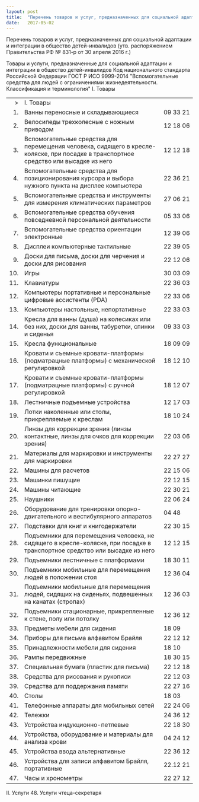 ```yaml
---
layout: post
title:  "Перечень товаров и услуг, предназначенных для социальной адаптации детей-инвалидов"
date:   2017-05-02
---
```

Перечень
товаров и услуг, предназначенных для социальной адаптации и интеграции в общество детей-инвалидов
(утв. распоряжением Правительства РФ № 831-р от 30 апреля 2016 г.)

Товары и услуги, предназначенные для социальной адаптации и интеграции в общество детей-инвалидов	Код национального стандарта Российской Федерации ГОСТ Р ИСО 9999-2014 "Вспомогательные средства для людей с ограничениями жизнедеятельности. Классификация и терминология"
I. Товары 

 |     |    |     |
 |----:|----|:----|
 | > | I. Товары ||
 | 1. | Ванны переносные и складывающиеся | 09&nbsp;33&nbsp;21 |
 | 2. | Велосипеды трехколесные с ножным приводом | 12&nbsp;18&nbsp;06 |
 | 3. | Вспомогательные средства для перемещения человека, сидящего в кресле-коляске, при посадке в транспортное средство или высадке из него | 12&nbsp;12&nbsp;18 |
 | 4. | Вспомогательные средства для позиционирования курсора и выбора нужного пункта на дисплее компьютера | 22&nbsp;36&nbsp;21 |
 | 5. | Вспомогательные средства и инструменты для измерения климатических параметров | 27&nbsp;06&nbsp;21 |
 | 6. | Вспомогательные средства обучения повседневной персональной деятельности | 05&nbsp;33&nbsp;06 |
 | 7. | Вспомогательные средства ориентации электронные | 12&nbsp;39&nbsp;06 |
 | 8. | Дисплеи компьютерные тактильные | 22&nbsp;39&nbsp;05 |
 | 9. | Доски для письма, доски для черчения и доски для рисования | 22 12 06 |
 | 10. | Игры | 30 03 09 |
 | 11. | Клавиатуры | 22 36 03 |
 | 12. | Компьютеры портативные и персональные цифровые ассистенты (PDA) | 22 33 06 |
 | 13. | Компьютеры настольные, непортативные | 22 33 03 |
 | 14. | Кресла для ванны (душа) на колесиках или без них, доски для ванны, табуретки, спинки и сиденья | 09 33 03 |
 | 15. | Кресла функциональные | 18 09 09 |
 | 16. | Кровати и съемные кровати-платформы (подматрацные платформы) с механической регулировкой | 18 12 10 |
 | 17. | Кровати и съемные кровати-платформы (подматрацные платформы) с ручной регулировкой | 18 12 07 |
 | 18. | Лестничные подъемные устройства | 12 17 03 |
 | 19. | Лотки наколенные или столы, прикрепляемые к креслам | 18 10 24 |
 | 20. | Линзы для коррекции зрения (линзы контактные, линзы для очков для коррекции зрения) | 22 03 06 |
 | 21. | Материалы для маркировки и инструменты для маркировки | 22 27 27 |
 | 22. | Машины для расчетов | 22 15 06 |
 | 23. | Машинки пишущие | 22 12 15 |
 | 24. | Машины читающие | 22 30 21 |
 | 25. | Наушники | 22 06 24 |
 | 26. | Оборудование для тренировки опорно-двигательного и вестибулярного аппаратов | 04 48 |
 | 27. | Подставки для книг и книгодержатели | 22 30 15 |
 | 28. | Подъемники для перемещения человека, не сидящего в кресле-коляске, при посадке в транспортное средство или высадке из него | 12 12 15 |
 | 29. | Подъемники лестничные с платформами | 18 30 11 |
 | 30. | Подъемники мобильные для перемещения людей в положении стоя | 12 36 04 |
 | 31. | Подъемники мобильные для перемещения людей, сидящих на сиденьях, подвешенных на канатах (стропах) | 12 36 03 |
 | 32. | Подъемники стационарные, прикрепленные к стене, полу или потолку | 12 36 12 |
 | 33. | Предметы мебели для сидения | 18 09 |
 | 34. | Приборы для письма алфавитом Брайля | 22 12 12 |
 | 35. | Принадлежности мебели для сидения | 18 10 |
 | 36. | Рампы передвижные | 18 30 15 |
 | 37. | Специальная бумага (пластик для письма) | 22 12 18 |
 | 38. | Средства для рисования и рукописи | 22 12 03 |
 | 39. | Средства для поддержания памяти | 22 27 16 |
 | 40. | Столы | 18 03 |
 | 41. | Телефонные аппараты для мобильных сетей | 22 24 06 |
 | 42. | Тележки | 24 36 12 |
 | 43. | Устройства индукционно-петлевые | 22 18 30 |
 | 44. | Устройства, оборудование и материалы для анализа крови | 04 24 12 |
 | 45. | Устройства ввода альтернативные | 22 36 12 |
 | 46. | Устройства для записи алфавитом Брайля, портативные | 22.12 21 |
 | 47. | Часы и хронометры | 22 27 12 |

II. Услуги
48. Услуги чтеца-секретаря   